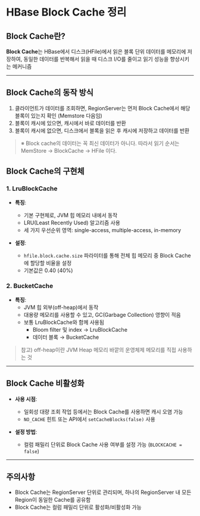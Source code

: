 
# HBase Block Cache 정리

## Block Cache란?

**Block Cache**는 HBase에서 디스크(HFile)에서 읽은 블록 단위 데이터를 메모리에 저장하여, 동일한 데이터를 반복해서 읽을 때 디스크 I/O를 줄이고 읽기 성능을 향상시키는 메커니즘

---

## Block Cache의 동작 방식

1. 클라이언트가 데이터를 조회하면, RegionServer는 먼저 Block Cache에서 해당 블록이 있는지 확인 (Memstore 다음임)
2. 블록이 캐시에 있으면, 캐시에서 바로 데이터를 반환
3. 블록이 캐시에 없으면, 디스크에서 블록을 읽은 후 캐시에 저장하고 데이터를 반환

> ※ Block cache의 데이터는 꼭 최신 데이터가 아니다.
> 따라서 읽기 순서는 MemStore → BlockCache → HFile 이다.

## Block Cache의 구현체

### 1. LruBlockCache
- **특징**:
  - 기본 구현체로, JVM 힙 메모리 내에서 동작
  - LRU(Least Recently Used) 알고리즘 사용
  - 세 가지 우선순위 영역: single-access, multiple-access, in-memory

- **설정**:
  - `hfile.block.cache.size` 파라미터를 통해 전체 힙 메모리 중 Block Cache에 할당할 비율을 설정
  - 기본값은 0.40 (40%)

### 2. BucketCache
- **특징**:
  - JVM 힙 외부(off-heap)에서 동작
  - 대용량 메모리를 사용할 수 있고, GC(Garbage Collection) 영향이 적음
  - 보통 LruBlockCache와 함께 사용됨
    - Bloom filter 및 index → LruBlockCache
    - 데이터 블록 → BucketCache

> 참고) off-heap이란 JVM Heap 메모리 바깥의 운영체제 메모리를 직접 사용하는 것
---

## Block Cache 비활성화

- **사용 시점**:
  - 일회성 대량 조회 작업 등에서는 Block Cache를 사용하면 캐시 오염 가능
  - `NO_CACHE` 힌트 또는 API에서 `setCacheBlocks(false)` 사용

- **설정 방법**:
  - 컬럼 패밀리 단위로 Block Cache 사용 여부를 설정 가능 (`BLOCKCACHE = false`)

---

## 주의사항
- Block Cache는 RegionServer 단위로 관리되며, 하나의 RegionServer 내 모든 Region이 동일한 Cache를 공유함
- Block Cache는 컬럼 패밀리 단위로 활성화/비활성화 가능
